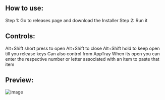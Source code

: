 


## How to use:

Step 1: Go to releases page and download the Installer
Step 2: Run it

## Controls:

Alt+Shift short press to open
Alt+Shift to close
Alt+Shift hold to keep open till you release keys
Can also control from AppTray
When its open you can enter the respective number or letter associated with an item to paste that item

## Preview:
![image](https://github.com/mystxcal/coolboard/assets/57454754/fed0aeba-78b2-4952-98fd-d05d2e220371)
